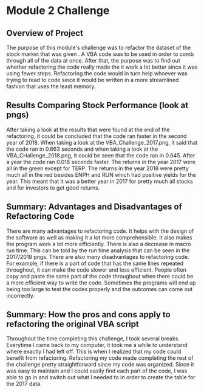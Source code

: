 # Module 2 Challenge

## Overview of Project

The purpose of this module's challenge was to refactor the dataset of the stock market that was given . A VBA code was to be used in order to comb through all of the data at once. After that, the purpose was to find out whether refactoring the code really made the it work a lot better since it was using fewer steps. Refactoring the code would in turn help whoever was trying to read to code since it would be written in a more streamlined fashion that uses the least memory. 


## Results Comparing Stock Performance (look at pngs)

After taking a look at the results that were found at the end of the refactoring, it could be concluded that the code ran faster in the second year of 2018. When taking a look at the VBA_Challenge_2017.png, it said that the code ran in 0.663 seconds and when taking a look at the VBA_CHallenge_2018.png, it could be seen that the code ran in 0.645. After a year the code ran 0.018 seconds faster. The returns in the year 2017 were all in the green except for TERP. The returns in the year 2018 were pretty much all in the red besides ENPH and RUN which had positive yields for the year. This meant that it was a better year in 2017 for pretty much all stocks and for investors to get good returns. 


## Summary: Advantages and Disadvantages of Refactoring Code

There are many advantages to refactoring code. It helps with the design of the software as well as making it a lot more comprehensible. It also makes the program work a lot more efficiently. There is also a decrease in macro run time. This can be told by the run time analysis that can be seen in the 2017/2018 pngs. There are also many disadvantages to refactoring code. For example, if there is a part of code that has the same lines repeated throughout, it can make the code slower and less efficient. People often copy and paste the same part of the code throughout when there could be a more efficient way to write the code. Sometimes the programs will end up being too large to test the codes properly and the outcomes can come out incorrectly. 

## Summary: How the pros and cons apply to refactoring the original VBA script

Throughout the time completing this challenge, I took several breaks. Everytime I came back to my computer, it took me a while to understand where exactly I had left off. This is when I realized that my code could benefit from refactoring. Refactoring my code made completing the rest of the challenge pretty straightforward since my code was organized. Since it was easy to maintain and I could easily find each part of the code, I was able to go in and switch out what I needed to in order to create the table for the 2017 data. 



